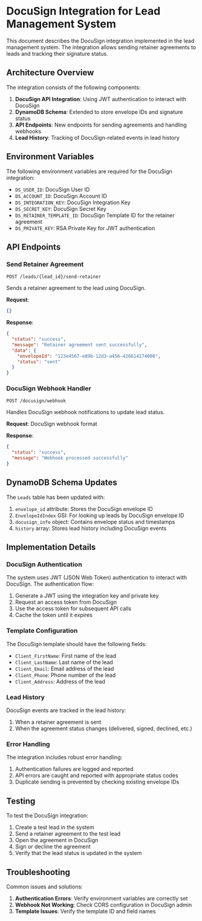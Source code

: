 # DocuSign Integration for Lead Management System

This document describes the DocuSign integration implemented in the lead management system. The integration allows sending retainer agreements to leads and tracking their signature status.

## Architecture Overview

The integration consists of the following components:

1. **DocuSign API Integration**: Using JWT authentication to interact with DocuSign
2. **DynamoDB Schema**: Extended to store envelope IDs and signature status
3. **API Endpoints**: New endpoints for sending agreements and handling webhooks
4. **Lead History**: Tracking of DocuSign-related events in lead history

## Environment Variables

The following environment variables are required for the DocuSign integration:

- `DS_USER_ID`: DocuSign User ID
- `DS_ACCOUNT_ID`: DocuSign Account ID
- `DS_INTEGRATION_KEY`: DocuSign Integration Key
- `DS_SECRET_KEY`: DocuSign Secret Key
- `DS_RETAINER_TEMPLATE_ID`: DocuSign Template ID for the retainer agreement
- `DS_PRIVATE_KEY`: RSA Private Key for JWT authentication

## API Endpoints

### Send Retainer Agreement

```
POST /leads/{lead_id}/send-retainer
```

Sends a retainer agreement to the lead using DocuSign.

**Request**:
```json
{}
```

**Response**:
```json
{
  "status": "success",
  "message": "Retainer agreement sent successfully",
  "data": {
    "envelopeId": "123e4567-e89b-12d3-a456-426614174000",
    "status": "sent"
  }
}
```

### DocuSign Webhook Handler

```
POST /docusign/webhook
```

Handles DocuSign webhook notifications to update lead status.

**Request**: DocuSign webhook format

**Response**:
```json
{
  "status": "success",
  "message": "Webhook processed successfully"
}
```

## DynamoDB Schema Updates

The `Leads` table has been updated with:

1. `envelope_id` attribute: Stores the DocuSign envelope ID
2. `EnvelopeIdIndex` GSI: For looking up leads by DocuSign envelope ID
3. `docusign_info` object: Contains envelope status and timestamps
4. `history` array: Stores lead history including DocuSign events

## Implementation Details

### DocuSign Authentication

The system uses JWT (JSON Web Token) authentication to interact with DocuSign. The authentication flow:

1. Generate a JWT using the integration key and private key
2. Request an access token from DocuSign
3. Use the access token for subsequent API calls
4. Cache the token until it expires

### Template Configuration

The DocuSign template should have the following fields:

- `Client_FirstName`: First name of the lead
- `Client_LastName`: Last name of the lead
- `Client_Email`: Email address of the lead
- `Client_Phone`: Phone number of the lead
- `Client_Address`: Address of the lead

### Lead History

DocuSign events are tracked in the lead history:

1. When a retainer agreement is sent
2. When the agreement status changes (delivered, signed, declined, etc.)

### Error Handling

The integration includes robust error handling:

1. Authentication failures are logged and reported
2. API errors are caught and reported with appropriate status codes
3. Duplicate sending is prevented by checking existing envelope IDs

## Testing

To test the DocuSign integration:

1. Create a test lead in the system
2. Send a retainer agreement to the test lead
3. Open the agreement in DocuSign
4. Sign or decline the agreement
5. Verify that the lead status is updated in the system

## Troubleshooting

Common issues and solutions:

1. **Authentication Errors**: Verify environment variables are correctly set
2. **Webhook Not Working**: Check CORS configuration in DocuSign admin
3. **Template Issues**: Verify the template ID and field names 
